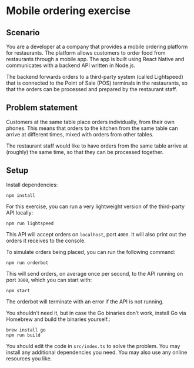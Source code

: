 # Mobile ordering exercise

## Scenario

You are a developer at a company that provides a mobile ordering platform for
restaurants. The platform allows customers to order food from restaurants
through a mobile app. The app is built using React Native and communicates with
a backend API written in Node.js.

The backend forwards orders to a third-party system (called Lightspeed) that is
connected to the Point of Sale (POS) terminals in the restaurants, so that the
orders can be processed and prepared by the restaurant staff.

## Problem statement

Customers at the same table place orders individually, from their own phones.
This means that orders to the kitchen from the same table can arrive at
different times, mixed with orders from other tables.

The restaurant staff would like to have orders from the same table arrive at
(roughly) the same time, so that they can be processed together.

## Setup

Install dependencies:

```
npm install
```

For this exercise, you can run a very lightweight version of the third-party API
locally:

```
npm run lightspeed
```

This API will accept orders on `localhost`, port `4000`. It will also print out
the orders it receives to the console.

To simulate orders being placed, you can run the following command:

```
npm run orderbot
```

This will send orders, on average once per second, to the API running on port
`3000`, which you can start with:

```
npm start
```

The orderbot will terminate with an error if the API is not running.

You shouldn’t need it, but in case the Go binaries don’t work, install Go via
Homebrew and build the binaries yourself.:

```
brew install go
npm run build
```

You should edit the code in `src/index.ts` to solve the problem. You may install
any additional dependencies you need. You may also use any online resources you
like.
